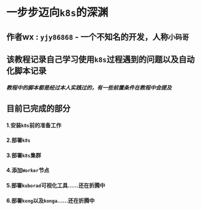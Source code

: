 # 一步步迈向`k8s`的深渊

## 作者wx : `yjy86868` - 一个不知名的开发，人称`小码哥`

## 该教程记录自己学习使用`k8s`过程遇到的问题以及自动化脚本记录
##### 教程中的脚本都是经过本人实践过的，有一些前置条件在教程中会提及

## 目前已完成的部分

#### 1.安装`k8s`前的准备工作
#### 2.部署`k8s`
#### 3.部署`k8s`集群
#### 4.添加`Worker`节点
#### 5.部署`kuborad`可视化工具......还在折腾中
#### 6.部署`kong`以及`konga`......还在折腾中
